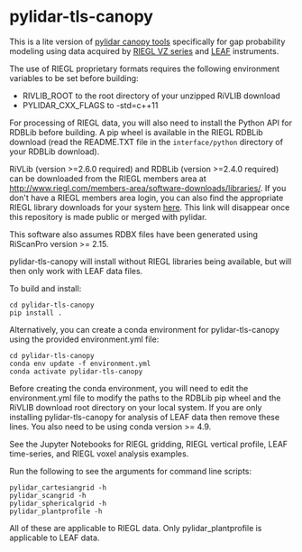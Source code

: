 # pylidar-tls-canopy

This is a lite version of [pylidar canopy tools](http://www.pylidar.org/en/latest/commandline_canopy.html) specifically for gap probability modeling using data acquired by [RIEGL VZ series](http://www.riegl.com/nc/products/terrestrial-scanning/) and [LEAF](https://www.sensingsystems.com.au/) instruments.

The use of RIEGL proprietary formats requires the following environment variables to be set before building:
  - RIVLIB_ROOT to the root directory of your unzipped RiVLIB download
  - PYLIDAR_CXX_FLAGS to -std=c++11

For processing of RIEGL data, you will also need to install the Python API for RDBLib before building. A pip wheel is available in the RIEGL RDBLib download (read the README.TXT file in the ```interface/python``` directory of your RDBLib download).

RiVLib (version >=2.6.0 required) and RDBLib (version >=2.4.0 required) can be downloaded from the RIEGL members area at http://www.riegl.com/members-area/software-downloads/libraries/. 
If you don't have a RIEGL members area login, you can also find the appropriate RIEGL library downloads for your system [here](https://drive.google.com/drive/folders/1ORdOxGI23D_uB0f4iVsyvVCldk1zekle?usp=sharing). This link will disappear once this repository is made public or merged with pylidar.

This software also assumes RDBX files have been generated using RiScanPro version >= 2.15.

pylidar-tls-canopy will install without RIEGL libraries being available, but will then only work with LEAF data files.

To build and install:
```
cd pylidar-tls-canopy
pip install .
```

Alternatively, you can create a conda environment for pylidar-tls-canopy using the provided environment.yml file:
```
cd pylidar-tls-canopy
conda env update -f environment.yml
conda activate pylidar-tls-canopy
```
Before creating the conda environment, you will need to edit the environment.yml file to modify the paths to the RDBLib pip wheel and the RiVLIB download root directory on your local system. If you are only installing pylidar-tls-canopy for analysis of LEAF data then remove these lines. You also need to be using conda version >= 4.9.

See the Jupyter Notebooks for RIEGL gridding, RIEGL vertical profile, LEAF time-series, and RIEGL voxel analysis examples.

Run the following to see the arguments for command line scripts:
```
pylidar_cartesiangrid -h
pylidar_scangrid -h
pylidar_sphericalgrid -h
pylidar_plantprofile -h
```
All of these are applicable to RIEGL data. Only pylidar_plantprofile is applicable to LEAF data.
